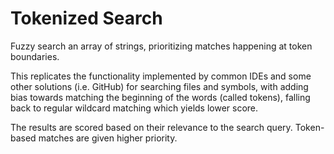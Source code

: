 # Tokenized Search

Fuzzy search an array of strings, prioritizing matches happening at token boundaries.

This replicates the functionality implemented by common IDEs and some other solutions
(i.e. GitHub) for searching files and symbols, with adding bias towards matching
the beginning of the words (called tokens), falling back to regular wildcard matching
which yields lower score.

The results are scored based on their relevance to the search query. Token-based matches are given higher priority.
